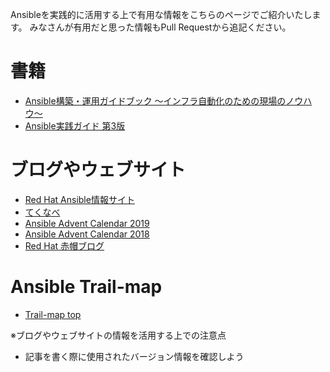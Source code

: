 Ansibleを実践的に活用する上で有用な情報をこちらのページでご紹介いたします。
みなさんが有用だと思った情報もPull Requestから追記ください。

# 書籍
- [Ansible構築・運用ガイドブック 〜インフラ自動化のための現場のノウハウ〜](https://www.amazon.co.jp/dp/4839969388/)
- [Ansible実践ガイド 第3版](https://www.amazon.co.jp/dp/4295007641/)

# ブログやウェブサイト
- [Red Hat Ansible情報サイト](https://www.redhat.com/ja/explore/ansible)
- [てくなべ](https://tekunabe.hatenablog.jp/)
- [Ansible Advent Calendar 2019](https://qiita.com/advent-calendar/2019/ansible)
- [Ansible Advent Calendar 2018](https://qiita.com/advent-calendar/2018/ansible)
- [Red Hat 赤帽ブログ](https://rheb.hatenablog.com/archive/category/Ansible)

# Ansible Trail-map
- [Trail-map top](https://www.redhat.com/ja/explore/ansible/trailmap)


※ブログやウェブサイトの情報を活用する上での注意点
- 記事を書く際に使用されたバージョン情報を確認しよう


